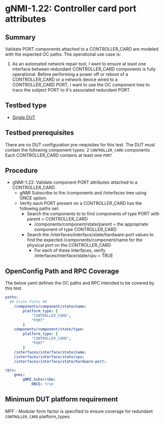 # gNMI-1.22: Controller card port attributes

## Summary

Validate PORT components attached to a CONTROLLER_CARD are modeled with the
expected OC paths.  The operational use case is:

1. As an automated network repair tool, I want to ensure at least one
   interface between redundant CONTROLLER_CARD components is fully
   operational.  Before performing a power off or reboot of a CONTROLLER_CARD
   or a network device wired to a CONTROLLER_CARD PORT, I want to use the OC
   component tree to trace the subject PORT to it's associated redundant PORT.

## Testbed type

* [Single DUT](https://github.com/openconfig/featureprofiles/blob/main/topologies/dut.testbed)

## Testbed prerequisites

There are no DUT configuration pre-requisites for this test.  The DUT must
contain the following component types:
    2 `CONTROLLER_CARD` components
    Each CONTROLLER_CARD contains at least one `PORT`

## Procedure

* gNMI-1.22: Validate component PORT attributes attached to a CONTROLLER_CARD
  * gNMI Subscribe to the /components and /interfaces tree using ONCE option.
  * Verify each PORT present on a CONTROLLER_CARD has the following paths set:
    * Search the components to to find components of type PORT with parent = CONTROLLER_CARD
      * /components/component/state/parent = the appropriate component of type CONTROLLER_CARD
    * Search the /interfaces/interface/state/hardware-port values to find the expected /components/component/name for the physical port on the CONTROLLER_CARD
      * For each of these interfaces, verify /interfaces/interface/state/cpu = TRUE

## OpenConfig Path and RPC Coverage

The below yaml defines the OC paths and RPC intended to be covered by this test.

```yaml
paths:
  ## State Paths ##
    /components/component/state/name:
        platform_type: [
            "CONTROLLER_CARD",
            "PORT"
        ]
    components/component/state/type:
        platform_type: [
            "CONTROLLER_CARD",
            "PORT"
        ]
    /interfaces/interface/state/name:
    /interfaces/interface/state/cpu:
    /interfaces/interface/state/hardware-port:

rpcs:
    gnmi:
        gNMI.Subscribe:
            ONCE: true
```

## Minimum DUT platform requirement

MFF - Modular form factor is specified to ensure coverage for redundant `CONTROLLER_CARD` platform_types.
